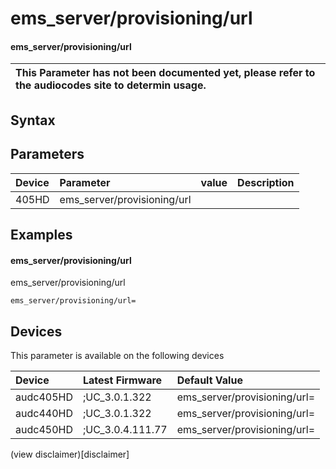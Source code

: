 ﻿---
description: ems_server/provisioning/url
search: false
---

# ems_server/provisioning/url

#### ems_server/provisioning/url


| This Parameter has not been documented yet, please refer to the audiocodes site to determin usage.  | 
| :--- |

## Syntax

## Parameters
|Device|Parameter|value|Description|
|:---|:---|:---|:---|
| 405HD | ems_server/provisioning/url |  |  |

## Examples
#### ems_server/provisioning/url

ems_server/provisioning/url

```
ems_server/provisioning/url=
```

## Devices
This parameter is available on the following devices

| Device | Latest Firmware | Default Value |
|:---|:---|:---|
| audc405HD | ;UC_3.0.1.322 | ems_server/provisioning/url= 
| audc440HD | ;UC_3.0.1.322 | ems_server/provisioning/url= 
| audc450HD | ;UC_3.0.4.111.77 | ems_server/provisioning/url= 

(view disclaimer)[disclaimer]
